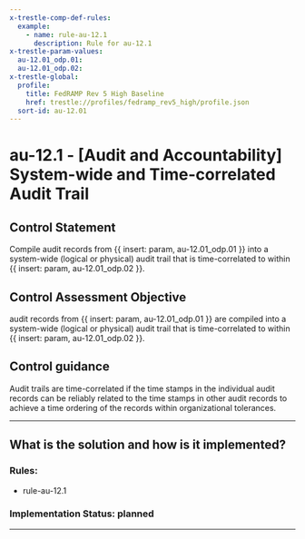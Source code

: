 ```yaml
---
x-trestle-comp-def-rules:
  example:
    - name: rule-au-12.1
      description: Rule for au-12.1
x-trestle-param-values:
  au-12.01_odp.01:
  au-12.01_odp.02:
x-trestle-global:
  profile:
    title: FedRAMP Rev 5 High Baseline
    href: trestle://profiles/fedramp_rev5_high/profile.json
  sort-id: au-12.01
---
```


# au-12.1 - \[Audit and Accountability\] System-wide and Time-correlated Audit Trail

## Control Statement

Compile audit records from {{ insert: param, au-12.01_odp.01 }} into a system-wide (logical or physical) audit trail that is time-correlated to within {{ insert: param, au-12.01_odp.02 }}.

## Control Assessment Objective

audit records from {{ insert: param, au-12.01_odp.01 }} are compiled into a system-wide (logical or physical) audit trail that is time-correlated to within {{ insert: param, au-12.01_odp.02 }}.

## Control guidance

Audit trails are time-correlated if the time stamps in the individual audit records can be reliably related to the time stamps in other audit records to achieve a time ordering of the records within organizational tolerances.

______________________________________________________________________

## What is the solution and how is it implemented?

<!-- For implementation status enter one of: implemented, partial, planned, alternative, not-applicable -->

<!-- Note that the list of rules under ### Rules: is read-only and changes will not be captured after assembly to JSON -->

<!-- Add control implementation description here for control: au-12.1 -->

### Rules:

  - rule-au-12.1

### Implementation Status: planned

______________________________________________________________________
